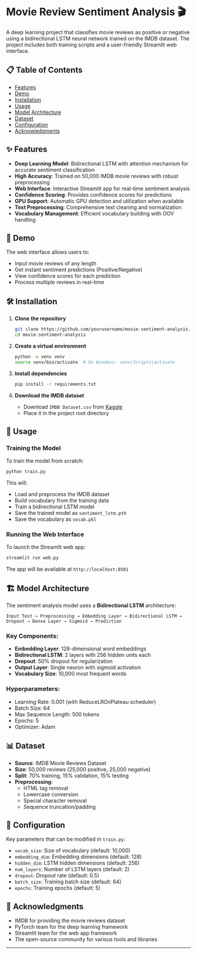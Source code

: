 # Movie Review Sentiment Analysis 🎬

A deep learning project that classifies movie reviews as positive or negative using a bidirectional LSTM neural network trained on the IMDB dataset. The project includes both training scripts and a user-friendly Streamlit web interface.

## 📋 Table of Contents
- [Features](#features)
- [Demo](#demo)
- [Installation](#installation)
- [Usage](#usage)
- [Model Architecture](#model-architecture)
- [Dataset](#dataset)
- [Configuration](#configuration)
- [Acknowledgments](#acknowledgments)

## ✨ Features

- **Deep Learning Model**: Bidirectional LSTM with attention mechanism for accurate sentiment classification
- **High Accuracy**: Trained on 50,000 IMDB movie reviews with robust preprocessing
- **Web Interface**: Interactive Streamlit app for real-time sentiment analysis
- **Confidence Scoring**: Provides confidence scores for predictions
- **GPU Support**: Automatic GPU detection and utilization when available
- **Text Preprocessing**: Comprehensive text cleaning and normalization
- **Vocabulary Management**: Efficient vocabulary building with OOV handling

## 🚀 Demo

The web interface allows users to:
- Input movie reviews of any length
- Get instant sentiment predictions (Positive/Negative)
- View confidence scores for each prediction
- Process multiple reviews in real-time

## 🛠️ Installation

1. **Clone the repository**
   ```bash
   git clone https://github.com/yourusername/movie-sentiment-analysis.git
   cd movie-sentiment-analysis
   ```

2. **Create a virtual environment**
   ```bash
   python -m venv venv
   source venv/bin/activate  # On Windows: venv\Scripts\activate
   ```

3. **Install dependencies**
   ```bash
   pip install -r requirements.txt
   ```

4. **Download the IMDB dataset**
   - Download `IMDB Dataset.csv` from [Kaggle](https://www.kaggle.com/datasets/lakshmi25npathi/imdb-dataset-of-50k-movie-reviews)
   - Place it in the project root directory

## 🎯 Usage

### Training the Model

To train the model from scratch:

```bash
python train.py
```

This will:
- Load and preprocess the IMDB dataset
- Build vocabulary from the training data
- Train a bidirectional LSTM model
- Save the trained model as `sentiment_lstm.pth`
- Save the vocabulary as `vocab.pkl`

### Running the Web Interface


To launch the Streamlit web app:

```bash
streamlit run web.py
```

The app will be available at `http://localhost:8501`

## 🏗️ Model Architecture

The sentiment analysis model uses a **Bidirectional LSTM** architecture:

```
Input Text → Preprocessing → Embedding Layer → Bidirectional LSTM → Dropout → Dense Layer → Sigmoid → Prediction
```

### Key Components:
- **Embedding Layer**: 128-dimensional word embeddings
- **Bidirectional LSTM**: 2 layers with 256 hidden units each
- **Dropout**: 50% dropout for regularization
- **Output Layer**: Single neuron with sigmoid activation
- **Vocabulary Size**: 10,000 most frequent words

### Hyperparameters:
- Learning Rate: 0.001 (with ReduceLROnPlateau scheduler)
- Batch Size: 64
- Max Sequence Length: 500 tokens
- Epochs: 5
- Optimizer: Adam

## 📊 Dataset

- **Source**: IMDB Movie Reviews Dataset
- **Size**: 50,000 reviews (25,000 positive, 25,000 negative)
- **Split**: 70% training, 15% validation, 15% testing
- **Preprocessing**: 
  - HTML tag removal
  - Lowercase conversion
  - Special character removal
  - Sequence truncation/padding

## 🔧 Configuration

Key parameters that can be modified in `train.py`:

- `vocab_size`: Size of vocabulary (default: 10,000)
- `embedding_dim`: Embedding dimensions (default: 128)
- `hidden_dim`: LSTM hidden dimensions (default: 256)
- `num_layers`: Number of LSTM layers (default: 2)
- `dropout`: Dropout rate (default: 0.5)
- `batch_size`: Training batch size (default: 64)
- `epochs`: Training epochs (default: 5)


 ## 🙏 Acknowledgments

- IMDB for providing the movie reviews dataset
- PyTorch team for the deep learning framework
- Streamlit team for the web app framework
- The open-source community for various tools and libraries

---
